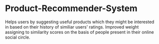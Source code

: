 # Product-Recommender-System
Helps users by suggesting useful products which they might be interested in based on their history of similiar users' ratings. Improved weight assigning to similarity scores on the basis of people present in their online social circle.
